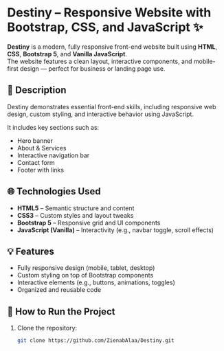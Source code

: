 # Destiny – Responsive Website with Bootstrap, CSS, and JavaScript ✨

**Destiny** is a modern, fully responsive front-end website built using **HTML**, **CSS**, **Bootstrap 5**, and **Vanilla JavaScript**.  
The website features a clean layout, interactive components, and mobile-first design — perfect for business or landing page use.

## 📌 Description

Destiny demonstrates essential front-end skills, including responsive web design, custom styling, and interactive behavior using JavaScript.

It includes key sections such as:

- Hero banner
- About & Services
- Interactive navigation bar
- Contact form
- Footer with links

## 🌐 Technologies Used

- **HTML5** – Semantic structure and content
- **CSS3** – Custom styles and layout tweaks
- **Bootstrap 5** – Responsive grid and UI components
- **JavaScript (Vanilla)** – Interactivity (e.g., navbar toggle, scroll effects)

## 💡 Features

- Fully responsive design (mobile, tablet, desktop)
- Custom styling on top of Bootstrap components
- Interactive elements (e.g., buttons, animations, toggles)
- Organized and reusable code

## 🚀 How to Run the Project

1. Clone the repository:
   ```bash
   git clone https://github.com/ZienabAlaa/Destiny.git
